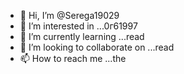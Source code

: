 - 👋 Hi, I’m @Serega19029
- 👀 I’m interested in ...0г61997 
- 🌱 I’m currently learning ...read 
- 💞️ I’m looking to collaborate on ...read 
- 📫 How to reach me ...the 

<!---
Serega19029/Serega19029 is a ✨ special ✨ repository because its `README.md` (this file) appears on your GitHub profile.
You can click the Preview link to take a look at your changes.
--->
